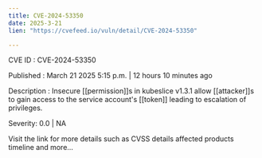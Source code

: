 ```yaml
---
title: CVE-2024-53350
date: 2025-3-21
lien: "https://cvefeed.io/vuln/detail/CVE-2024-53350"

---
```


CVE ID : CVE-2024-53350

Published :  March 21
2025
5:15 p.m. | 12 hours
10 minutes ago

Description : Insecure [[permission]]s in kubeslice v1.3.1 allow [[attacker]]s to gain access to the service account's [[token]]
leading to escalation of privileges.

Severity: 0.0 | NA

Visit the link for more details
such as CVSS details
affected products
timeline
and more...
